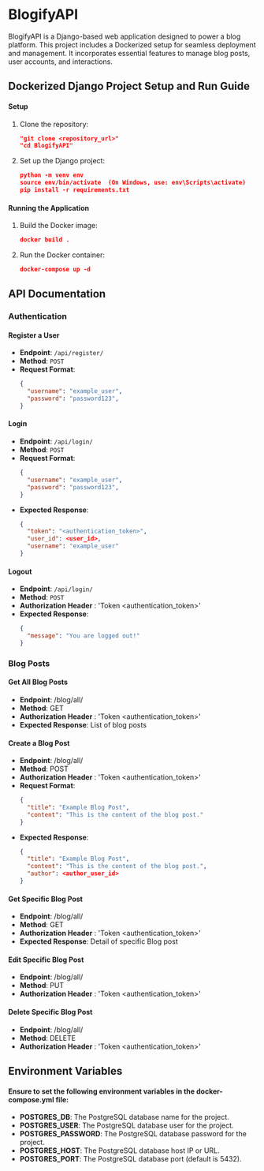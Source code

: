 # BlogifyAPI
BlogifyAPI is a Django-based web application designed to power a blog platform. This project includes a Dockerized setup for seamless deployment and management. It incorporates essential features to manage blog posts, user accounts, and interactions.

## Dockerized Django Project Setup and Run Guide
#### Setup
1. Clone the repository:
   ```json
   "git clone <repository_url>"
   "cd BlogifyAPI"
3. Set up the Django project:
   ```json
   python -m venv env
   source env/bin/activate  (On Windows, use: env\Scripts\activate)
   pip install -r requirements.txt
#### Running the Application
1. Build the Docker image:
   ```json
   docker build .
3. Run the Docker container:
   ```json
   docker-compose up -d
   
## API Documentation
### Authentication

#### Register a User

- **Endpoint**: `/api/register/`
- **Method**: `POST`
- **Request Format**:
  ```json
  {
    "username": "example_user",
    "password": "password123",
  }
  
#### Login

- **Endpoint**: `/api/login/`
- **Method**: `POST`
- **Request Format**:
  ```json
  {
    "username": "example_user",
    "password": "password123",
  }
- **Expected Response**:
  ```json
  {
    "token": "<authentication_token>",
    "user_id": <user_id>,
    "username": "example_user"
  }

#### Logout
- **Endpoint**: `/api/login/`
- **Method**: `POST`
- **Authorization Header** : 'Token <authentication_token>'
- **Expected Response**:
  ```json
  {
    "message": "You are logged out!"
  }
### Blog Posts
#### Get All Blog Posts
- **Endpoint**: /blog/all/
- **Method**: GET
- **Authorization Header** : 'Token <authentication_token>'
- **Expected Response**: List of blog posts
#### Create a Blog Post
- **Endpoint**: /blog/all/
- **Method**: POST
- **Authorization Header** : 'Token <authentication_token>'
- **Request Format**:
  ```json
  {
    "title": "Example Blog Post",
    "content": "This is the content of the blog post."
  }
- **Expected Response**:
  ```json
  {
    "title": "Example Blog Post",
    "content": "This is the content of the blog post.",
    "author": <author_user_id>
  }
#### Get Specific Blog Post
- **Endpoint**: /blog/all/<id>
- **Method**: GET
- **Authorization Header** : 'Token <authentication_token>'
- **Expected Response**: Detail of specific Blog post
#### Edit Specific Blog Post
- **Endpoint**: /blog/all/<id>
- **Method**: PUT
- **Authorization Header** : 'Token <authentication_token>'
#### Delete Specific Blog Post
- **Endpoint**: /blog/all/<id>
- **Method**: DELETE
- **Authorization Header** : 'Token <authentication_token>'

## Environment Variables
#### Ensure to set the following environment variables in the docker-compose.yml file:
- **POSTGRES_DB**: The PostgreSQL database name for the project.
- **POSTGRES_USER**: The PostgreSQL database user for the project.
- **POSTGRES_PASSWORD**: The PostgreSQL database password for the project.
- **POSTGRES_HOST**: The PostgreSQL database host IP or URL.
- **POSTGRES_PORT**: The PostgreSQL database port (default is 5432).

